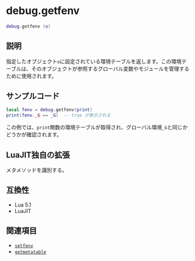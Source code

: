 # debug.getfenv

```lua
debug.getfenv (o)
```

## 説明

指定したオブジェクト`o`に設定されている環境テーブルを返します。この環境テーブルは、そのオブジェクトが参照するグローバル変数やモジュールを管理するために使用されます。

## サンプルコード

```lua
local fenv = debug.getfenv(print)
print(fenv._G == _G)  -- true が表示される
```

この例では、`print`関数の環境テーブルが取得され、グローバル環境`_G`と同じかどうかが確認されます。

## LuaJIT独自の拡張

メタメソッドを識別する。

## 互換性

- Lua 5.1
- LuaJIT

## 関連項目

- [`setfenv`](../std/setfenv.md)
- [`getmetatable`](../std/getmetatable.md)